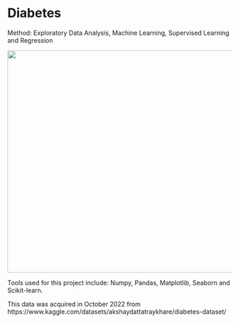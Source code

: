 <body>
  <h1>Diabetes</h1>
    <p>Method: Exploratory Data Analysis, Machine Learning, Supervised Learning and Regression </p>
  <div id="media">
      <img src="https://cdn.pixabay.com/photo/2021/10/21/12/07/diabetes-6728917_1280.png" width="800" height="500"/>
       
       
  </div>
 
   <p>Tools used for this project include: Numpy, Pandas, Matplotlib, Seaborn and Scikit-learn. </p>
   <p>This data was acquired in October 2022 from https://www.kaggle.com/datasets/akshaydattatraykhare/diabetes-dataset/</p>
</body>

